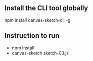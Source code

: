 ## Install the CLI tool globally
npm install canvas-sketch-cli -g

## Instruction to run
- npm install 
- canvas-sketch sketch-03.js
